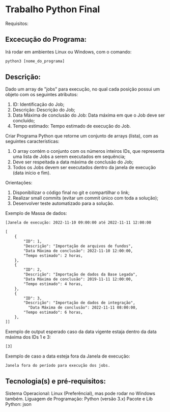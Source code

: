 # Trabalho Python Final

Requisitos:

## Excecução do Programa:
Irá rodar em ambientes Linux ou Windows, com o comando: 

```txt
python3 [nome_do_programa]
```

## Descrição:
Dado um array de "jobs" para execução, no qual cada posição possui um objeto com os seguintes atributos:

1) ID: Identificação do Job;
2) Descrição: Descrição do Job;
3) Data Máxima de conclusão do Job: Data máxima em que o Job deve ser concluído;
4) Tempo estimado: Tempo estimado de execução do Job.

Criar Programa Python que retorne um conjunto de arrays (lista), com as seguintes características:

1) O array contém o conjunto com os números inteiros IDs, que representa uma lista de Jobs a serem executados em sequência;
2) Deve ser respeitada a data máxima de conclusão do Job;
3) Todos os Jobs devem ser executados dentro da janela de execução (data início e fim).

Orientações:

1) Disponibilizar o código final no git e compartilhar o link;
2) Realizar small commits (evitar um commit único com toda a solução);
3) Desenvolver teste automatizado para a solução.

Exemplo de Massa de dados:

```txt
[Janela de execução: 2022-11-10 09:00:00 até 2022-11-11 12:00:00

[
    {
        "ID": 1,
        "Descrição": "Importação de arquivos de fundos",
        "Data Máxima de conclusão": 2022-11-10 12:00:00,
        "Tempo estimado": 2 horas,
    },
    {
        "ID": 2,
        "Descrição": "Importação de dados da Base Legada",
        "Data Máxima de conclusão": 2019-11-11 12:00:00,
        "Tempo estimado": 4 horas,
    },
    {
        "ID": 3,
        "Descrição": "Importação de dados de integração",
          "Data Máxima de conclusão": 2022-11-11 08:00:00,
        "Tempo estimado": 6 horas,
    },
]]
```

Exemplo de output esperado caso da data vigente estaja dentro da data máxima dos IDs 1 e 3:
```txt
[3]
```

Exemplo de caso a data esteja fora da Janela de execução:

```txt
Janela fora do período para execução dos jobs.
```

## Tecnologia(s) e pré-requisitos:
Sistema Operacional: Linux (Preferêncial), mas pode rodar no Windows também.
Liguagem de Programação: Python (versão 3.x)
Pacote e Lib Python: json
